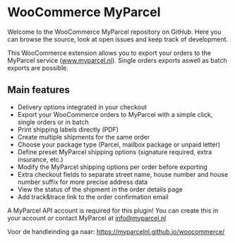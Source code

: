 # WooCommerce MyParcel
Welcome to the WooCommerce MyParcel repository on GitHub. Here you can browse the source, look at open issues and keep track of development.

This WooCommerce extension allows you to export your orders to the MyParcel service (www.myparcel.nl). Single orders exports aswell as batch exports are possible.

## Main features
- Delivery options integrated in your checkout
- Export your WooCommerce orders to MyParcel with a simple click, single orders or in batch
- Print shipping labels directly (PDF)
- Create multiple shipments for the same order
- Choose your package type (Parcel, mailbox package or unpaid letter)
- Define preset MyParcel shipping options (signature required, extra insurance, etc.)
- Modify the MyParcel shipping options per order before exporting
- Extra checkout fields to separate street name, house number and house number suffix for more precise address data
- View the status of the shipment in the order details page
- Add track&trace link to the order confirmation email

A MyParcel API account is required for this plugin! You can create this in your account or contact MyParcel at info@myparcel.nl

Voor de handleinding ga naar: https://myparcelnl.github.io/woocommerce/
